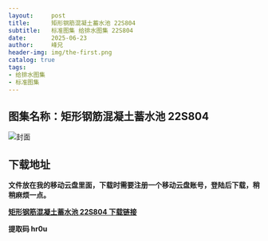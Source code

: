 ```yaml
---
layout:     post
title:      矩形钢筋混凝土蓄水池 22S804
subtitle:   标准图集 给排水图集 22S804
date:       2025-06-23
author:     峰兄
header-img: img/the-first.png
catalog: true
tags:
- 给排水图集
- 标准图集
---
```

## 图集名称：矩形钢筋混凝土蓄水池 22S804
![封面](https://pic1.imgdb.cn/item/6858c0ee58cb8da5c86396b5.jpg)


## 下载地址 ##
**文件放在我的移动云盘里面，下载时需要注册一个移动云盘账号，登陆后下载，稍稍麻烦一点。**  
  
[**矩形钢筋混凝土蓄水池 22S804 下载链接**](https://caiyun.139.com/w/i/2nQQW2WSfYfgn)


**提取码 hr0u**

